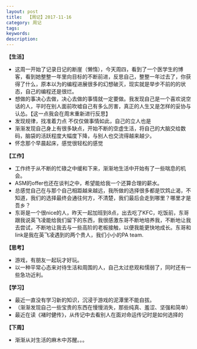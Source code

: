 ```yaml
---
layout: post
title:  【周记】2017-11-16
category: 周记
tags:
keywords:
description:
---
```




**【生活】**

- 这周一开始了记录日记的断崖（懒惰），今天周四，看到了一个医学生的博客，看到她整整一年里向目标的不断前进，反思自己，整整一年过去了，你获得了什么，原本以为的编程进展很多的幻想破灭，现实就是举步不前的的状态，自己的编程还是很烂。
- 想做的事决心去做，决心去做的事情就一定要做。我发现自己是一个喜欢说空话的人，平时在别人面前吹嘘自己有多么厉害，真正的人生又是怎样的妥协与认怂。【这一点我会在周末重新进行反思】
- 发现规律，找准着力点  不仅仅做事情如此，自己的立人也是
- 渐渐发现自己身上有很多缺点，开始不断的空虚生活，将自己的大脑交给数码，脑袋的活跃程度大幅度下降，与别人也交流得越来越少。
- 怀念那个早晨起床，感觉很轻松的感觉


**【工作】**

- 工作终于从不断的忙碌之中缓和下来，渐渐地生活中开始有了一些喘息的机会。
- ASM的offer也还在谈判之中，希望能给我一个还算合理的薪水。
- 总感觉自己在与那个自己相距越来越远，我所做的选择很多都是饮鸩止渴，不知道，我们的选择最终会通往何方，不清楚，我们最后会走到哪里？哪里才是吾乡？
- 东哥是一个很nice的人，昨天一起加班到8点，出去吃了KFC，吃饭前，东哥跟我说英飞凌能给我们留下的东西，我很感激东哥不断地培养我，不断地让我去尝试，不断地让我去与一些高阶的老板接触，以便我能更快地成长。东哥和link是我在英飞凌遇到的两个贵人，我们小小的PA team.

**【思考】**

- 游戏，有朋友一起玩才好玩。
- 以一种平常心态来对待生活和周围的人，自己太过悲观和懦弱了，同时还有一些急功近利。

**【学习】**

- 最近一直没有学习新的知识，沉浸于游戏的泥潭里不能自拔。
- （渐渐发现自己一些宝贵的东西在慢慢消失，那些纯真、羞涩、坚强和简单）
-  最近在读《褚时健传》，从传记中去看别人在面对命运传记时是如何选择的

**【下周】**

- 渐渐从对生活的麻木中苏醒。。。

